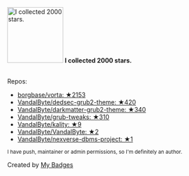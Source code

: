 <img src="https://my-badges.github.io/my-badges/stars-2000.png" alt="I collected 2000 stars." title="I collected 2000 stars." width="128">
<strong>I collected 2000 stars.</strong>
<br><br>

Repos:

* <a href="https://github.com/borgbase/vorta">borgbase/vorta: ★2153</a>
* <a href="https://github.com/VandalByte/dedsec-grub2-theme">VandalByte/dedsec-grub2-theme: ★420</a>
* <a href="https://github.com/VandalByte/darkmatter-grub2-theme">VandalByte/darkmatter-grub2-theme: ★340</a>
* <a href="https://github.com/VandalByte/grub-tweaks">VandalByte/grub-tweaks: ★310</a>
* <a href="https://github.com/VandalByte/kality">VandalByte/kality: ★9</a>
* <a href="https://github.com/VandalByte/VandalByte">VandalByte/VandalByte: ★2</a>
* <a href="https://github.com/VandalByte/nexverse-dbms-project">VandalByte/nexverse-dbms-project: ★1</a>

<sup>I have push, maintainer or admin permissions, so I'm definitely an author.<sup>



Created by <a href="https://github.com/my-badges/my-badges">My Badges</a>